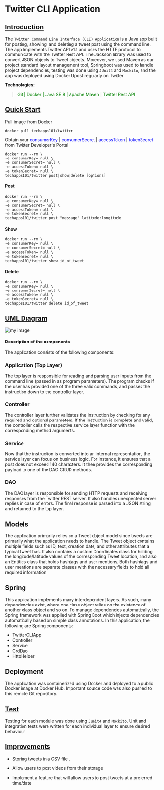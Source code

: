 # Twitter CLI Application

## <ins>Introduction

The `Twitter Command Line Interface (CLI) Application` is a Java app built for posting, showing, and deleting a tweet post 
using the command line. The app Implements Twitter API v1.1 and uses the HTTP protocol to communicate with the Twitter Rest API.
The Jackson library was used to convert JSON objects to Tweet objects. Moreover, we used Maven as our project standard layout management tool,
Springboot was used to handle project dependencies, testing was done using `JUnit4` and `Mockito`, and the app was deployed using
Docker
Upost regularly on Twitter

__Technologies:__
> <span style = "color:green"> Git | Docker | Java SE 8 | Apache Maven | Twitter Rest API </span>

## <ins> Quick Start

Pull image from Docker

`docker pull techapps101/twitter`

Obtain your
<span style = "color:blue"> consumerKey </span> |
<span style = "color:blue"> consumerSecret </span> |
<span style = "color:blue"> accessToken </span> |
<span style = "color:blue"> tokenSecret </span>
from Twitter Developer's Portal

```
docker run --rm \
-e consumerKey= null \
-e consumerSecret= null \
-e accessToken= null \
-e tokenSecret= null \
techapps101/twitter post|show|delete [options]
```

#### Post

```
docker run --rm \
-e consumerKey= null \
-e consumerSecret= null \
-e accessToken= null \
-e tokenSecret= null \
techapps101/twitter post "message" latitude:longitude
```

#### Show

```
docker run --rm \
-e consumerKey= null \
-e consumerSecret= null \
-e accessToken= null \
-e tokenSecret= null \
techapps101/twitter show id_of_tweet
```

#### Delete

```
docker run --rm \
-e consumerKey= null \
-e consumerSecret= null \
-e accessToken= null \
-e tokenSecret= null \
techapps101/twitter delete id_of_tweet
```

## <ins> UML Diagram

![my image](./assets/twittercli.png)

#### Description of the components

The application consists of the following components:
### Application (Top Layer)
The top layer is responsible for reading and parsing user inputs from the command line (passed in as program parameters). The program checks if the user has provided one of the three valid commands, and passes the instruction down to the controller layer.
### Controller
The controller layer further validates the instruction by checking for any required and optional parameters. If the instruction is complete and valid, the controller calls the respective service layer function with the corresponding method arguments.
### Service
Now that the instruction is converted into an internal representation, the service layer can focus on business logic. For instance, it ensures that a post does not exceed 140 characters. It then provides the corresponding payload to one of the DAO CRUD methods.
### DAO
The DAO layer is responsible for sending HTTP requests and receiving responses from the Twitter REST server. It also handles unexpected server replies in case of errors. The final response is parsed into a JSON string and returned to the top layer.

## Models
The application primarily relies on a Tweet object model since tweets are primarily what the application needs to handle. The Tweet object contains multiple fields such as ID, text, creation date, and other attributes that a typical tweet has. It also contains a custom Coordinates class for holding the longitude/latitude values of the corresponding Tweet location, and also an Entities class that holds hashtags and user mentions. Both hashtags and user mentions are separate classes with the necessary fields to hold all required information.
## Spring
This application implements many interdependent layers. As such, many dependencies exist, where one class object relies on the existence of another class object and so on. To manage dependencies automatically, the Spring framework was applied with Spring Boot which injects dependencies automatically based on simple class annotations. In this application, the following are Spring components:
* TwitterCLIApp
* Controller
* Service
* CrdDao
* HttpHelper

## Deployment
          
The application was containerized using Docker and deployed to a public Docker image at Docker Hub. Important source code was also pushed to this remote Git repository.          

## <ins> Test

Testing for each module was done using `Junit4` and `Mockito`. Unit and integration tests were written for each individual layer to ensure desired behaviour
## <ins> Improvements
-  Storing tweets in a CSV file .
- Allow users to post videos from their storage
  
- Implement a feature that will allow users to post tweets at a preferred time/date
